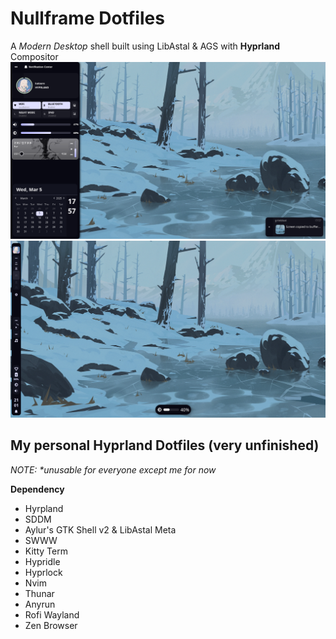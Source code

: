 # Nullframe Dotfiles
A *Modern Desktop* shell built using LibAstal & AGS
with **Hyprland** Compositor
![Desktop Clean](https://github.com/CooperGTe/dotfiles/blob/main/image/desktop.png?raw=true)
![Desktop Busy](https://github.com/CooperGTe/dotfiles/blob/main/image/compact.png?raw=true)
## My personal Hyprland Dotfiles (very unfinished)
_NOTE: *unusable for everyone except me for now_

**Dependency**
- Hyrpland
- SDDM
- Aylur's GTK Shell v2 & LibAstal Meta
- SWWW
- Kitty Term
- Hypridle
- Hyprlock
- Nvim
- Thunar
- Anyrun
- Rofi Wayland
- Zen Browser

